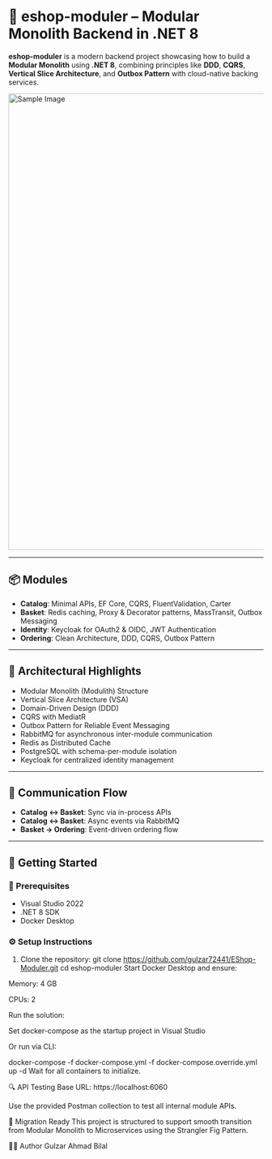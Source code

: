 # 🛒 eshop-moduler – Modular Monolith Backend in .NET 8

**eshop-moduler** is a modern backend project showcasing how to build a **Modular Monolith** using **.NET 8**, combining principles like **DDD**, **CQRS**, **Vertical Slice Architecture**, and **Outbox Pattern** with cloud-native backing services.

<img src="https://sdmntprsouthcentralus.oaiusercontent.com/files/00000000-cf14-61f7-b19c-4f374fe3496d/raw?se=2025-05-21T11%3A11%3A18Z&sp=r&sv=2024-08-04&sr=b&scid=24a95671-bc21-5e1b-8c56-103be464cc7d&skoid=bbd22fc4-f881-4ea4-b2f3-c12033cf6a8b&sktid=a48cca56-e6da-484e-a814-9c849652bcb3&skt=2025-05-20T22%3A32%3A44Z&ske=2025-05-21T22%3A32%3A44Z&sks=b&skv=2024-08-04&sig=tAk48GrOcY461GDpK5Co198uZcoln/bHt9CyEHoYLDY%3D" alt="Sample Image" width="900"/>
 
 
---

## 📦 Modules

- **Catalog**: Minimal APIs, EF Core, CQRS, FluentValidation, Carter
- **Basket**: Redis caching, Proxy & Decorator patterns, MassTransit, Outbox Messaging
- **Identity**: Keycloak for OAuth2 & OIDC, JWT Authentication
- **Ordering**: Clean Architecture, DDD, CQRS, Outbox Pattern

---

## 🧱 Architectural Highlights

- Modular Monolith (Modulith) Structure
- Vertical Slice Architecture (VSA)
- Domain-Driven Design (DDD)
- CQRS with MediatR
- Outbox Pattern for Reliable Event Messaging
- RabbitMQ for asynchronous inter-module communication
- Redis as Distributed Cache
- PostgreSQL with schema-per-module isolation
- Keycloak for centralized identity management

---

## 🔁 Communication Flow

- **Catalog ↔ Basket**: Sync via in-process APIs
- **Catalog ↔ Basket**: Async events via RabbitMQ
- **Basket → Ordering**: Event-driven ordering flow

---

## 🚀 Getting Started

### 🔧 Prerequisites

- Visual Studio 2022
- .NET 8 SDK
- Docker Desktop

### ⚙️ Setup Instructions

1. Clone the repository:
   git clone https://github.com/gulzar72441/EShop-Moduler.git
   cd eshop-moduler
Start Docker Desktop and ensure:

Memory: 4 GB

CPUs: 2

Run the solution:

Set docker-compose as the startup project in Visual Studio

Or run via CLI:

docker-compose -f docker-compose.yml -f docker-compose.override.yml up -d
Wait for all containers to initialize.

🔍 API Testing
Base URL: https://localhost:6060

Use the provided Postman collection to test all internal module APIs.

🔄 Migration Ready
This project is structured to support smooth transition from Modular Monolith to Microservices using the Strangler Fig Pattern.

👨‍💻 Author
Gulzar Ahmad Bilal
